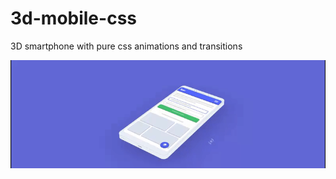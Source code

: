 # 3d-mobile-css
3D smartphone with pure css animations and transitions

![Screenshot](screenshot.gif)
